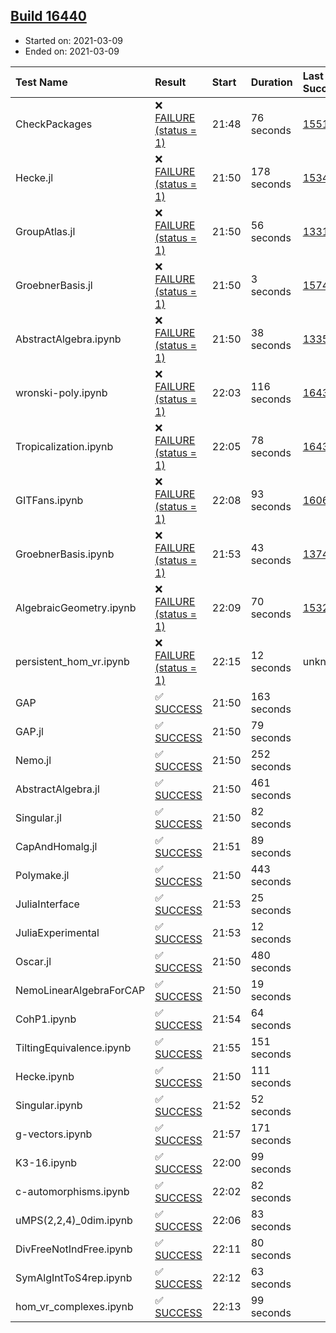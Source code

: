 ## [Build 16440](https://oscarci.mathematik.uni-kl.de/job/oscar/16440/)

* Started on: 2021-03-09
* Ended on: 2021-03-09

| Test Name    | Result | Start | Duration | Last Success | First Failure |
|:-------------|:-------|:------|:---------|:-------------|:--------------|
| CheckPackages | ❌ [FAILURE (status = 1)](https://oscarci.mathematik.uni-kl.de/job/oscar/16440/artifact/logs/build-16440/CheckPackages.log) | 21:48 | 76 seconds | [15514](https://oscarci.mathematik.uni-kl.de/job/oscar/15514/) | [15515](https://oscarci.mathematik.uni-kl.de/job/oscar/15515/) |
| Hecke.jl | ❌ [FAILURE (status = 1)](https://oscarci.mathematik.uni-kl.de/job/oscar/16440/artifact/logs/build-16440/Hecke.jl.log) | 21:50 | 178 seconds | [15344](https://oscarci.mathematik.uni-kl.de/job/oscar/15344/) | [15348](https://oscarci.mathematik.uni-kl.de/job/oscar/15348/) |
| GroupAtlas.jl | ❌ [FAILURE (status = 1)](https://oscarci.mathematik.uni-kl.de/job/oscar/16440/artifact/logs/build-16440/GroupAtlas.jl.log) | 21:50 | 56 seconds | [13311](https://oscarci.mathematik.uni-kl.de/job/oscar/13311/) | [13312](https://oscarci.mathematik.uni-kl.de/job/oscar/13312/) |
| GroebnerBasis.jl | ❌ [FAILURE (status = 1)](https://oscarci.mathematik.uni-kl.de/job/oscar/16440/artifact/logs/build-16440/GroebnerBasis.jl.log) | 21:50 | 3 seconds | [15745](https://oscarci.mathematik.uni-kl.de/job/oscar/15745/) | [15746](https://oscarci.mathematik.uni-kl.de/job/oscar/15746/) |
| AbstractAlgebra.ipynb | ❌ [FAILURE (status = 1)](https://oscarci.mathematik.uni-kl.de/job/oscar/16440/artifact/logs/build-16440/AbstractAlgebra.ipynb.log) | 21:50 | 38 seconds | [13355](https://oscarci.mathematik.uni-kl.de/job/oscar/13355/) | [13356](https://oscarci.mathematik.uni-kl.de/job/oscar/13356/) |
| wronski-poly.ipynb | ❌ [FAILURE (status = 1)](https://oscarci.mathematik.uni-kl.de/job/oscar/16440/artifact/logs/build-16440/wronski-poly.ipynb.log) | 22:03 | 116 seconds | [16435](https://oscarci.mathematik.uni-kl.de/job/oscar/16435/) | [16436](https://oscarci.mathematik.uni-kl.de/job/oscar/16436/) |
| Tropicalization.ipynb | ❌ [FAILURE (status = 1)](https://oscarci.mathematik.uni-kl.de/job/oscar/16440/artifact/logs/build-16440/Tropicalization.ipynb.log) | 22:05 | 78 seconds | [16439](https://oscarci.mathematik.uni-kl.de/job/oscar/16439/) | [16440](https://oscarci.mathematik.uni-kl.de/job/oscar/16440/) |
| GITFans.ipynb | ❌ [FAILURE (status = 1)](https://oscarci.mathematik.uni-kl.de/job/oscar/16440/artifact/logs/build-16440/GITFans.ipynb.log) | 22:08 | 93 seconds | [16068](https://oscarci.mathematik.uni-kl.de/job/oscar/16068/) | [16069](https://oscarci.mathematik.uni-kl.de/job/oscar/16069/) |
| GroebnerBasis.ipynb | ❌ [FAILURE (status = 1)](https://oscarci.mathematik.uni-kl.de/job/oscar/16440/artifact/logs/build-16440/GroebnerBasis.ipynb.log) | 21:53 | 43 seconds | [13748](https://oscarci.mathematik.uni-kl.de/job/oscar/13748/) | [13749](https://oscarci.mathematik.uni-kl.de/job/oscar/13749/) |
| AlgebraicGeometry.ipynb | ❌ [FAILURE (status = 1)](https://oscarci.mathematik.uni-kl.de/job/oscar/16440/artifact/logs/build-16440/AlgebraicGeometry.ipynb.log) | 22:09 | 70 seconds | [15322](https://oscarci.mathematik.uni-kl.de/job/oscar/15322/) | [15323](https://oscarci.mathematik.uni-kl.de/job/oscar/15323/) |
| persistent_hom_vr.ipynb | ❌ [FAILURE (status = 1)](https://oscarci.mathematik.uni-kl.de/job/oscar/16440/artifact/logs/build-16440/persistent_hom_vr.ipynb.log) | 22:15 | 12 seconds | unknown | unknown |
| GAP | ✅ [SUCCESS](https://oscarci.mathematik.uni-kl.de/job/oscar/16440/artifact/logs/build-16440/GAP.log) | 21:50 | 163 seconds |  |  |
| GAP.jl | ✅ [SUCCESS](https://oscarci.mathematik.uni-kl.de/job/oscar/16440/artifact/logs/build-16440/GAP.jl.log) | 21:50 | 79 seconds |  |  |
| Nemo.jl | ✅ [SUCCESS](https://oscarci.mathematik.uni-kl.de/job/oscar/16440/artifact/logs/build-16440/Nemo.jl.log) | 21:50 | 252 seconds |  |  |
| AbstractAlgebra.jl | ✅ [SUCCESS](https://oscarci.mathematik.uni-kl.de/job/oscar/16440/artifact/logs/build-16440/AbstractAlgebra.jl.log) | 21:50 | 461 seconds |  |  |
| Singular.jl | ✅ [SUCCESS](https://oscarci.mathematik.uni-kl.de/job/oscar/16440/artifact/logs/build-16440/Singular.jl.log) | 21:50 | 82 seconds |  |  |
| CapAndHomalg.jl | ✅ [SUCCESS](https://oscarci.mathematik.uni-kl.de/job/oscar/16440/artifact/logs/build-16440/CapAndHomalg.jl.log) | 21:51 | 89 seconds |  |  |
| Polymake.jl | ✅ [SUCCESS](https://oscarci.mathematik.uni-kl.de/job/oscar/16440/artifact/logs/build-16440/Polymake.jl.log) | 21:50 | 443 seconds |  |  |
| JuliaInterface | ✅ [SUCCESS](https://oscarci.mathematik.uni-kl.de/job/oscar/16440/artifact/logs/build-16440/JuliaInterface.log) | 21:53 | 25 seconds |  |  |
| JuliaExperimental | ✅ [SUCCESS](https://oscarci.mathematik.uni-kl.de/job/oscar/16440/artifact/logs/build-16440/JuliaExperimental.log) | 21:53 | 12 seconds |  |  |
| Oscar.jl | ✅ [SUCCESS](https://oscarci.mathematik.uni-kl.de/job/oscar/16440/artifact/logs/build-16440/Oscar.jl.log) | 21:50 | 480 seconds |  |  |
| NemoLinearAlgebraForCAP | ✅ [SUCCESS](https://oscarci.mathematik.uni-kl.de/job/oscar/16440/artifact/logs/build-16440/NemoLinearAlgebraForCAP.log) | 21:50 | 19 seconds |  |  |
| CohP1.ipynb | ✅ [SUCCESS](https://oscarci.mathematik.uni-kl.de/job/oscar/16440/artifact/logs/build-16440/CohP1.ipynb.log) | 21:54 | 64 seconds |  |  |
| TiltingEquivalence.ipynb | ✅ [SUCCESS](https://oscarci.mathematik.uni-kl.de/job/oscar/16440/artifact/logs/build-16440/TiltingEquivalence.ipynb.log) | 21:55 | 151 seconds |  |  |
| Hecke.ipynb | ✅ [SUCCESS](https://oscarci.mathematik.uni-kl.de/job/oscar/16440/artifact/logs/build-16440/Hecke.ipynb.log) | 21:50 | 111 seconds |  |  |
| Singular.ipynb | ✅ [SUCCESS](https://oscarci.mathematik.uni-kl.de/job/oscar/16440/artifact/logs/build-16440/Singular.ipynb.log) | 21:52 | 52 seconds |  |  |
| g-vectors.ipynb | ✅ [SUCCESS](https://oscarci.mathematik.uni-kl.de/job/oscar/16440/artifact/logs/build-16440/g-vectors.ipynb.log) | 21:57 | 171 seconds |  |  |
| K3-16.ipynb | ✅ [SUCCESS](https://oscarci.mathematik.uni-kl.de/job/oscar/16440/artifact/logs/build-16440/K3-16.ipynb.log) | 22:00 | 99 seconds |  |  |
| c-automorphisms.ipynb | ✅ [SUCCESS](https://oscarci.mathematik.uni-kl.de/job/oscar/16440/artifact/logs/build-16440/c-automorphisms.ipynb.log) | 22:02 | 82 seconds |  |  |
| uMPS(2,2,4)_0dim.ipynb | ✅ [SUCCESS](https://oscarci.mathematik.uni-kl.de/job/oscar/16440/artifact/logs/build-16440/uMPS-2-2-4-_0dim.ipynb.log) | 22:06 | 83 seconds |  |  |
| DivFreeNotIndFree.ipynb | ✅ [SUCCESS](https://oscarci.mathematik.uni-kl.de/job/oscar/16440/artifact/logs/build-16440/DivFreeNotIndFree.ipynb.log) | 22:11 | 80 seconds |  |  |
| SymAlgIntToS4rep.ipynb | ✅ [SUCCESS](https://oscarci.mathematik.uni-kl.de/job/oscar/16440/artifact/logs/build-16440/SymAlgIntToS4rep.ipynb.log) | 22:12 | 63 seconds |  |  |
| hom_vr_complexes.ipynb | ✅ [SUCCESS](https://oscarci.mathematik.uni-kl.de/job/oscar/16440/artifact/logs/build-16440/hom_vr_complexes.ipynb.log) | 22:13 | 99 seconds |  |  |
